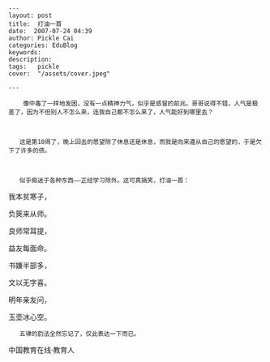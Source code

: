 
    ---
    layout: post  
    title:  打油一首  
    date:  2007-07-24 04:39  
    author: Pickle Cai  
    categories: EduBlog  
    keywords: 
    description:   
    tags:	pickle   
    cover:  "/assets/cover.jpeg"  

    ---  
    
        像中毒了一样地发困，没有一点精神力气，似乎是感冒的前兆。哥哥说得不错，人气是极差了，因为不但别人不怎么来，连我自己都不怎么来了，人气能好到哪里去？



       这是第10周了，晚上回去的愿望除了休息还是休息，而我是向来遵从自己的愿望的，于是欠下了许多的债。



       似乎痴迷于各种东西——正经学习除外。这可真搞笑，打油一首：



我本贫寒子，



负筴来从师。

良师常耳提，



益友每面命。



书嫌半部多，



文以无字喜。



明年亲友问，



玉壶冰心空。

       五律的韵法全然忘记了，仅此表达一下而已。



		    
 中国教育在线·教育人

